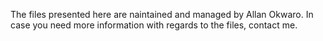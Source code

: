 The files presented here are naintained and managed by Allan Okwaro. In case you need more information with regards to the files, contact me.
